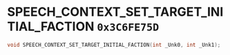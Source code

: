 # SPEECH_CONTEXT_SET_TARGET_INITIAL_FACTION `0x3C6FE75D`

```cpp
void SPEECH_CONTEXT_SET_TARGET_INITIAL_FACTION(int _Unk0, int _Unk1);
```